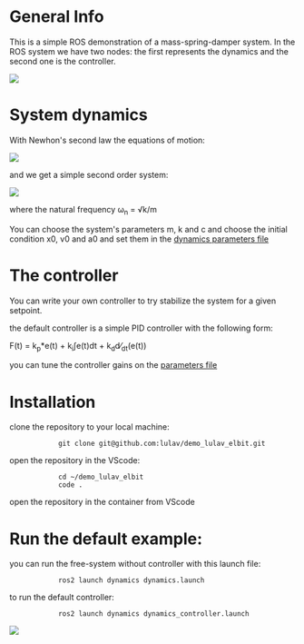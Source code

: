 # General Info

This is a simple ROS demonstration of a mass-spring-damper system.
In the ROS system we have two nodes: the first represents the dynamics and the second one is the controller.

![](https://user-images.githubusercontent.com/58637596/194471956-3d61c70f-3d68-4e00-90c7-8a64c35b29aa.png)

# System dynamics

With Newhon's second law the equations of motion:

![](https://user-images.githubusercontent.com/58637596/194473030-bce2ac10-046a-4077-a72c-df59c4bc1300.jpg)

and we get a simple second order system:

![](https://user-images.githubusercontent.com/58637596/194473493-a8976715-7299-4295-bf59-37bad417c7be.jpg)

where the natural frequency &omega;<sub>n</sub> =  <span>&#8730;</span>k/m

You can choose the system's parameters m, k and c and choose the initial condition x0, v0 and a0 and set them in the [dynamics parameters file](https://github.com/lulav/demo_lulav_elbit/blob/foxy/src/dynamics/config/params.yaml)


# The controller

You can write your own controller to try stabilize the system for a given setpoint.

the default controller is a simple PID controller with the following form:

F(t) = k<sub>p</sub>*e(t) + k<sub>i</sub><span>&#8747;</span>e(t)dt + k<sub>d</sub>d&frasl;<sub>dt</sub>(e(t))

you can tune the controller gains on the [parameters file](https://github.com/lulav/demo_lulav_elbit/blob/foxy/src/controller/config/params.yaml)


# Installation

clone the repository to your local machine:
                
                git clone git@github.com:lulav/demo_lulav_elbit.git

open the repository in the VScode:

                cd ~/demo_lulav_elbit
                code .

open the repository in the container from VScode

# Run the default example:

you can run the free-system without controller with this launch file:

                ros2 launch dynamics dynamics.launch


to run the default controller:

                ros2 launch dynamics dynamics_controller.launch


![](https://user-images.githubusercontent.com/58637596/194480849-513b2441-8c73-480e-888e-95976b35b263.gif)


